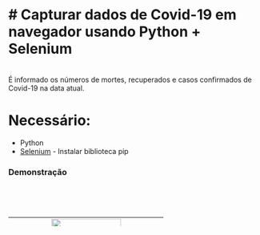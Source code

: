 # # Capturar dados de Covid-19 em navegador usando Python + Selenium

<br>
É informado os números de mortes, recuperados e casos confirmados de Covid-19 na data atual.

# Necessário:

* Python
* [Selenium](https://pypi.org/project/selenium/) - Instalar biblioteca pip

### Demonstração

<img style="display: block; margin-left: auto; margin-right: auto;" src="https://i.ibb.co/yfk9DtT/dados.png" alt="" />
<br>

<p style="text-align: center;">&nbsp; &nbsp; &nbsp; &nbsp; &nbsp; &nbsp; &nbsp; &nbsp;</p>
<table style="height: 18px; width: 100%; border-collapse: collapse; margin-left: auto; margin-right: auto;" border="0">
<tbody>
<tr style="height: 18px;">
<td style="width: 50%; height: 18px;"><img style="display: block; margin-left: auto; margin-right: auto;" src="https://camo.githubusercontent.com/91de473fa3f2f749a56effc3e64f1049d108251f/68747470733a2f2f75706c6f61642e77696b696d656469612e6f72672f77696b6970656469612f636f6d6d6f6e732f7468756d622f632f63332f507974686f6e2d6c6f676f2d6e6f746578742e7376672f37363870782d507974686f6e2d6c6f676f2d6e6f746578742e7376672e706e67" alt="" width="139" height="139" /></td>
</tr>
</tbody>
</table>